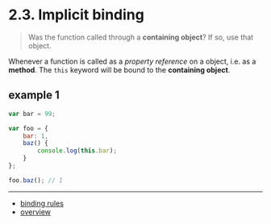 # 2.3. Implicit binding
> Was the function called through a **containing object**? If so,
> use that object.

Whenever a function is called as a *property reference* on a
object, i.e. as a **method**. The `this` keyword will be bound
to the **containing object**.

## example 1
```javascript
var bar = 99;

var foo = {
	bar: 1,
	baz() {
		console.log(this.bar);
	}
};

foo.baz(); // 1
```

---
* [binding rules](binding-rules.md#2-binding-rules)
* [overview](../README.md#overview)
